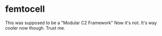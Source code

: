 # femtocell
This was supposed to be a "Modular C2 Framework"
Now it's not.
It's way cooler now though. Trust me.
